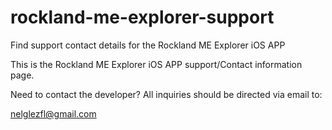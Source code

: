 # rockland-me-explorer-support
Find support contact details for the Rockland ME Explorer iOS APP

This is the Rockland ME Explorer iOS APP support/Contact information page.

Need to contact the developer? All inquiries should be directed via email to:

nelglezfl@gmail.com
